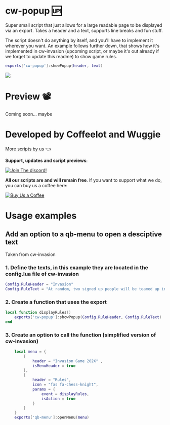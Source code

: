 # cw-popup 🆙
Super small script that just allows for a large readable page to be displayed via an export.
Takes a header and a text, supports line breaks and fun stuff.

The script doesn't do anything by itself, and you'll have to implement it wherever you want. An example follows further down, that shows how it's implemented in cw-invasion (upcoming script, or maybe it's out already if we forget to update this readme) to show game rules.

```lua
exports['cw-popup']:showPopup(header, text)
``` 

![](https://cdn.discordapp.com/attachments/977876510620909579/1129380929526317086/gifboi.gif)


# Preview 📽
Coming soon... maybe
# Developed by Coffeelot and Wuggie
[More scripts by us](https://github.com/stars/Coffeelot/lists/cw-scripts)  👈

**Support, updates and script previews**:

[![Join The discord!](https://cdn.discordapp.com/attachments/977876510620909579/1013102122985857064/discordJoin.png)](https://discord.gg/FJY4mtjaKr )

**All our scripts are and will remain free**. If you want to support what we do, you can buy us a coffee here:

[![Buy Us a Coffee](https://www.buymeacoffee.com/assets/img/guidelines/download-assets-sm-2.svg)](https://www.buymeacoffee.com/cwscriptbois )

# Usage examples

## Add an option to a qb-menu to open a desciptive text

Taken from cw-invasion

### 1. Define the texts, in this example they are located in the config.lua file of cw-invasion
```lua
Config.RuleHeader = "Invasion"
Config.RuleText = "At random, two signed up people will be teamed up in a game of Invader. One will be an INVADER and one will be a TARGET. \n\n The goal of the invader is to hack the target, twice, without being noticed. \n The Goal of the target is to find the invader and ping them.\n\n The invader will get a marker for where the target is, and must get over there and successfully hack before the game really starts.\n As soon as the first hack is done, the target will be notified that they are in the game. The game lasts for "..Config.HackTime.. " seconds.\n Halfway through the game, the invader will have to complete a second hack. If the second hack is not completed at the end of the game, the target wins instead. \n\n   Moving outside of the marked circle will mean the game comes to a draw.\n"

``` 
### 2. Create a function that uses the export
```lua
local function displayRules()
    exports['cw-popup']:showPopup(Config.RuleHeader, Config.RuleText)
end
```
### 3. Create an option to call the function (simplified version of cw-invasion)
```lua
    local menu = {
        {
            header = "Invasion Game 202X" ,
            isMenuHeader = true
        },
        {
            header = "Rules",
            icon = "fas fa-chess-knight",
            params = {
                event = displayRules,
                isAction = true
            }
        }
    }
    exports['qb-menu']:openMenu(menu)
```
